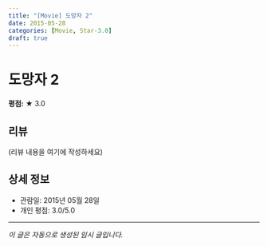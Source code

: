 ```yaml
---
title: "[Movie] 도망자 2"
date: 2015-05-28
categories: [Movie, Star-3.0]
draft: true
---
```


# 도망자 2

**평점:** ★ 3.0

## 리뷰

(리뷰 내용을 여기에 작성하세요)

## 상세 정보

- 관람일: 2015년 05월 28일
- 개인 평점: 3.0/5.0

---

*이 글은 자동으로 생성된 임시 글입니다.*
